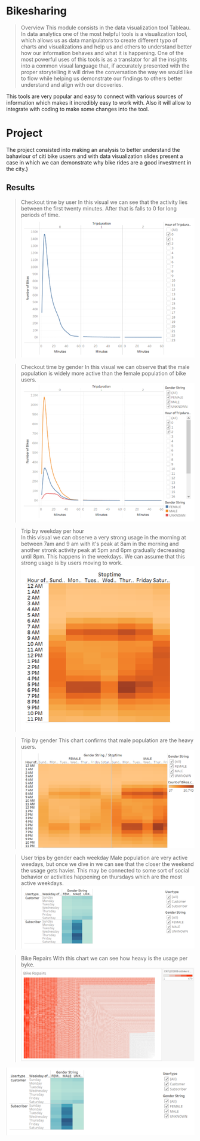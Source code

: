 # Bikesharing

> Overview
This module consists in the data visualization tool Tableau. In data analytics one of the most helpful tools is a visualization tool, which allows us as data manipulators to create different typo of charts and visualizations and help us and others to understand better how our information behaves and what it is happening.
One of the most powerful uses of this tools is as a translator for all the insights into a common visual language that, if accurately presented with the proper storytelling it will drive the conversation the way we would like to flow while helping us demonstrate our findings to others better understand and align with our dicoveries. 

This tools are very popular and easy to connect with various sources of information which makes it incredibly easy to work with. Also it will allow to integrate with coding to make some changes into the tool. 



# Project
The project consisted into making an analysis to better understand the bahaviour of citi bike usaers and with data visualization slides present a case in which we can demonstrate why bike rides are a good investment in the city.}

## Results

> Checkout time by user
> In this visual we can see that the activity lies between the first twenty minutes. After that is falls to 0 for long periods of time. 
![checkout_time_by_user](https://github.com/dpiedra86/bikesharing/blob/main/Images/checkout_time_user.png)

> Checkout time by gender
> In this visual we can observe that the male population is widely more active than the female population of bike users.
![checkout_time_by_user](https://github.com/dpiedra86/bikesharing/blob/main/Images/chekcout_time_by_gender.png)

> Trip by weekday per hour  
> In this visual we can observe a very strong usage in the morning at between 7am and 9 am with it's peak at 8am in the morning and another stronk activity peak at 5pm and 6pm gradually decreasing until 8pm. This happens in the weekdays. We can assume that this strong usage is by users moving to work.      
![checkout_time_by_user](https://github.com/dpiedra86/bikesharing/blob/main/Images/Trip_by_weekday_per_hour.png)

> Trip by gender
> This chart confirms that male population are the  heavy users.
![checkout_time_by_user](https://github.com/dpiedra86/bikesharing/blob/main/Images/Trip_by_gender.png)

> User trips by gender each weekday
> Male population are very active weedays, but once we dive in we can see that the closer the weekend the usage gets havier. This may be connected to some sort of social behavior or activities happening on thursdays which are the most active weekdays.
![checkout_time_by_user](https://github.com/dpiedra86/bikesharing/blob/main/Images/user_trips_gender_weekday.png)

> Bike Repairs
> With this chart we can see how heavy is the usage per byke.
![checkout_time_by_user](https://github.com/dpiedra86/bikesharing/blob/main/Images/Bike_repairs.png)





![checkout_time_by_user](https://github.com/dpiedra86/bikesharing/blob/main/Images/user_trips_gender_weekday.png)



